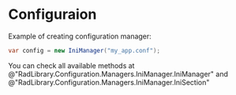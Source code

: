 # Configuraion

Example of creating configuration manager:

```csharp
var config = new IniManager("my_app.conf");
```

You can check all available methods at @"RadLibrary.Configuration.Managers.IniManager.IniManager" and @"RadLibrary.Configuration.Managers.IniManager.IniSection"
